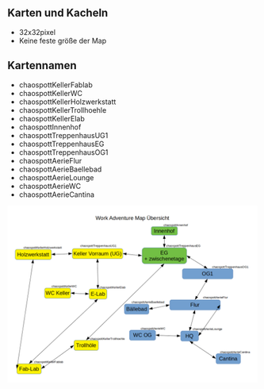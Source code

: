 ## Karten und Kacheln
+ 32x32pixel 
+ Keine feste größe der Map

## Kartennamen 
* chaospottKellerFablab
* chaospottKellerWC
* chaospottKellerHolzwerkstatt
* chaospottKellerTrollhoehle
* chaospottKellerElab
* chaospottInnenhof
* chaospottTreppenhausUG1
* chaospottTreppenhausEG
* chaospottTreppenhausOG1
* chaospottAerieFlur
* chaospottAerieBaellebad
* chaospottAerieLounge
* chaospottAerieWC
* chaospottAerieCantina

![](WorkAdventureMapOverview.png)